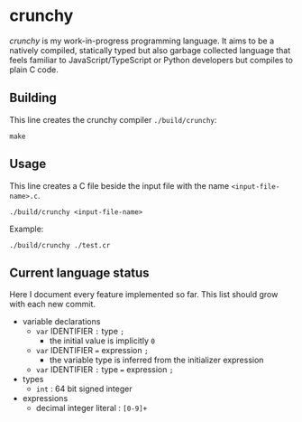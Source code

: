 # crunchy

*crunchy* is my work-in-progress programming language. It aims to be a natively compiled, statically typed but also garbage collected language that feels familiar to JavaScript/TypeScript or Python developers but compiles to plain C code.

## Building

This line creates the crunchy compiler `./build/crunchy`:

```
make
```

## Usage

This line creates a C file beside the input file with the name `<input-file-name>.c`.

```
./build/crunchy <input-file-name>
```

Example:

```
./build/crunchy ./test.cr
```

## Current language status

Here I document every feature implemented so far. This list should grow with each new commit.

* variable declarations
  * `var` IDENTIFIER `:` type `;`
    * the initial value is implicitly `0`
  * `var` IDENTIFIER `=` expression `;`
    * the variable type is inferred from the initializer expression
  * `var` IDENTIFIER `:` type `=` expression `;`
* types
  * `int` : 64 bit signed integer
* expressions
  * decimal integer literal : `[0-9]+`